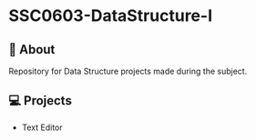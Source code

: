 # SSC0603-DataStructure-I

## 🚨 About 

Repository for Data Structure projects made during the subject.

## 💻 Projects

- Text Editor
